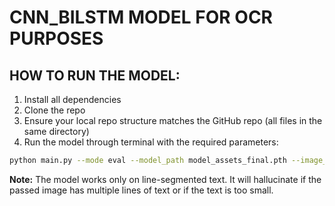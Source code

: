 # CNN_BILSTM MODEL FOR OCR PURPOSES

## HOW TO RUN THE MODEL:

1. Install all dependencies
2. Clone the repo
3. Ensure your local repo structure matches the GitHub repo (all files in the same directory)
4. Run the model through terminal with the required parameters:

```bash
python main.py --mode eval --model_path model_assets_final.pth --image_path your_image.jpg --device cuda
```

**Note:** The model works only on line-segmented text. It will hallucinate if the passed image has multiple lines of text or if the text is too small.

